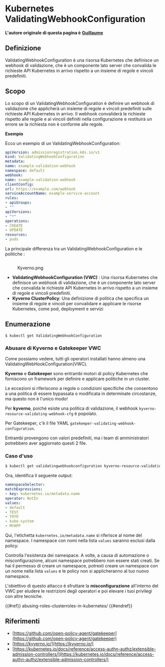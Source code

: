 # Kubernetes ValidatingWebhookConfiguration

**L'autore originale di questa pagina è** [**Guillaume**](https://www.linkedin.com/in/guillaume-chapela-ab4b9a196)

## Definizione

ValidatingWebhookConfiguration è una risorsa Kubernetes che definisce un webhook di validazione, che è un componente lato server che convalida le richieste API Kubernetes in arrivo rispetto a un insieme di regole e vincoli predefiniti.

## Scopo

Lo scopo di un ValidatingWebhookConfiguration è definire un webhook di validazione che applicherà un insieme di regole e vincoli predefiniti sulle richieste API Kubernetes in arrivo. Il webhook convaliderà le richieste rispetto alle regole e ai vincoli definiti nella configurazione e restituirà un errore se la richiesta non è conforme alle regole.

**Esempio**

Ecco un esempio di un ValidatingWebhookConfiguration:
```yaml
apiVersion: admissionregistration.k8s.io/v1
kind: ValidatingWebhookConfiguration
metadata:
name: example-validation-webhook
namespace: default
webhook:
name: example-validation-webhook
clientConfig:
url: https://example.com/webhook
serviceAccountName: example-service-account
rules:
- apiGroups:
- ""
apiVersions:
- "*"
operations:
- CREATE
- UPDATE
resources:
- pods
```
La principale differenza tra un ValidatingWebhookConfiguration e le politiche :&#x20;

<figure><img src="../../images/Kyverno.png" alt=""><figcaption><p>Kyverno.png</p></figcaption></figure>

- **ValidatingWebhookConfiguration (VWC)** : Una risorsa Kubernetes che definisce un webhook di validazione, che è un componente lato server che convalida le richieste API Kubernetes in arrivo rispetto a un insieme di regole e vincoli predefiniti.
- **Kyverno ClusterPolicy**: Una definizione di politica che specifica un insieme di regole e vincoli per convalidare e applicare le risorse Kubernetes, come pod, deployment e servizi

## Enumerazione
```
$ kubectl get ValidatingWebhookConfiguration
```
### Abusare di Kyverno e Gatekeeper VWC

Come possiamo vedere, tutti gli operatori installati hanno almeno una ValidatingWebHookConfiguration(VWC).

**Kyverno** e **Gatekeeper** sono entrambi motori di policy Kubernetes che forniscono un framework per definire e applicare politiche in un cluster.

Le eccezioni si riferiscono a regole o condizioni specifiche che consentono a una politica di essere bypassata o modificata in determinate circostanze, ma questo non è l'unico modo!

Per **kyverno**, poiché esiste una politica di validazione, il webhook `kyverno-resource-validating-webhook-cfg` è popolato.

Per Gatekeeper, c'è il file YAML `gatekeeper-validating-webhook-configuration`.

Entrambi provengono con valori predefiniti, ma i team di amministratori potrebbero aver aggiornato questi 2 file.

### Caso d'uso
```bash
$ kubectl get validatingwebhookconfiguration kyverno-resource-validating-webhook-cfg -o yaml
```
Ora, identifica il seguente output:
```yaml
namespaceSelector:
matchExpressions:
- key: kubernetes.io/metadata.name
operator: NotIn
values:
- default
- TEST
- YOYO
- kube-system
- MYAPP
```
Qui, l'etichetta `kubernetes.io/metadata.name` si riferisce al nome del namespace. I namespace con nomi nella lista `values` saranno esclusi dalla policy:

Controlla l'esistenza dei namespace. A volte, a causa di automazione o misconfigurazione, alcuni namespace potrebbero non essere stati creati. Se hai il permesso di creare un namespace, potresti creare un namespace con un nome nella lista `values` e le policy non si applicheranno al tuo nuovo namespace.

L'obiettivo di questo attacco è sfruttare la **misconfigurazione** all'interno del VWC per eludere le restrizioni degli operatori e poi elevare i tuoi privilegi con altre tecniche.

{{#ref}}
abusing-roles-clusterroles-in-kubernetes/
{{#endref}}

## Riferimenti

- [https://github.com/open-policy-agent/gatekeeper](https://github.com/open-policy-agent/gatekeeper)
- [https://kyverno.io/](https://kyverno.io/)
- [https://kubernetes.io/docs/reference/access-authn-authz/extensible-admission-controllers/](https://kubernetes.io/docs/reference/access-authn-authz/extensible-admission-controllers/)
